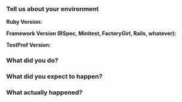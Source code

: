 <!--
  This template is for bug reports. If you are reporting a bug, please continue on. If you are here for another reason, 
  feel free to skip the rest of this template.
-->

### Tell us about your environment

**Ruby Version:**

**Framework Version (RSpec, Minitest, FactoryGirl, Rails, whatever):**

**TestProf Version:**

### What did you do?

### What did you expect to happen?

### What actually happened?
